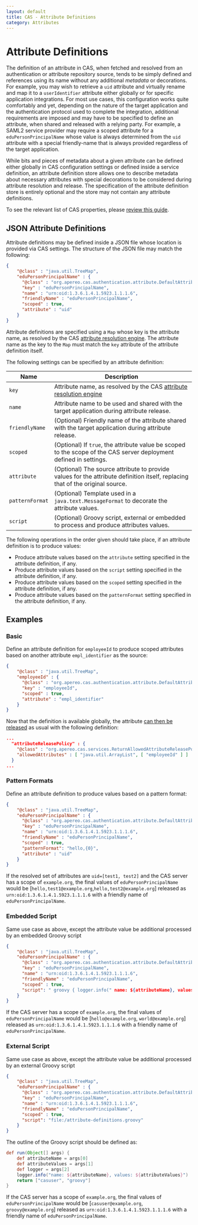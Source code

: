 ```yaml
---
layout: default
title: CAS - Attribute Definitions 
category: Attributes
---
```


# Attribute Definitions

The definition of an attribute in CAS, when fetched and resolved from an authentication or attribute repository source, tends to be simply defined
and references using its name without any additional *metadata* or decorations. For example, you may wish to retrieve a `uid` attribute and virtually
rename and map it to a `userIdentifier` attribute either globally or for specific application integrations. For most use cases, this configuration
works quite comfortably and yet, depending on the nature of the target application and the authentication protocol used to complete the integration,
additional requirements are imposed and may have to be specified to define an attribute, when shared and released with a relying party. For example,
a SAML2 service provider may require a scoped attribute for a `eduPersonPrincipalName` whose value is always determined from the `uid` attribute 
with a special friendly-name that is always provided regardless of the target application. 

While bits and pieces of metadata about a given attribute can be defined either globally in CAS configuration settings 
or defined inside a service definition, an attribute definition store allows one to describe metadata about necessary attributes 
with special decorations to be considered during attribute resolution and release. The specification of the attribute definition store is entirely 
optional and the store may not contain any attribute definitions.

To see the relevant list of CAS properties, please [review this guide](../configuration/Configuration-Properties.html#attribute-definitions).

## JSON Attribute Definitions

Attribute definitions may be defined inside a JSON file whose location is provided via CAS settings. The structure of the JSON file
may match the following:

```json 
{
    "@class" : "java.util.TreeMap",
    "eduPersonPrincipalName" : {
      "@class" : "org.apereo.cas.authentication.attribute.DefaultAttributeDefinition",
      "key" : "eduPersonPrincipalName",
      "name" : "urn:oid:1.3.6.1.4.1.5923.1.1.1.6",
      "friendlyName" : "eduPersonPrincipalName",
      "scoped" : true,
      "attribute" : "uid"
    }
}
```         

Attribute definitions are specified using a `Map` whose key is the attribute name, as resolved by the CAS [attribute resolution engine](Attribute-Resolution.html).
The attribute name as the key to the `Map` must match the `key` attribute of the attribute definition itself.

The following settings can be specified by an attribute definition:

| Name                    | Description
|-------------------------|--------------------------------------------------------------------------------------------------------
| `key`                   | Attribute name, as resolved by the CAS [attribute resolution engine](Attribute-Resolution.html)
| `name`                  | Attribute name to be used and shared with the target application during attribute release.
| `friendlyName`          | (Optional) Friendly name of the attribute shared with the target application during attribute release. 
| `scoped`                | (Optional) If `true`, the attribute value be scoped to the scope of the CAS server deployment defined in settings.
| `attribute`             | (Optional) The source attribute to provide values for the attribute definition itself, replacing that of the original source.
| `patternFormat`         | (Optional) Template used in a `java.text.MessageFormat` to decorate the attribute values.
| `script`                | (Optional) Groovy script, external or embedded to process and produce attributes values.

The following operations in the order given should take place, if an attribute definition is to produce values:

- Produce attribute values based on the `attribute` setting specified in the attribute definition, if any.
- Produce attribute values based on the `script` setting specified in the attribute definition, if any.
- Produce attribute values based on the `scoped` setting specified in the attribute definition, if any.
- Produce attribute values based on the `patternFormat` setting specified in the attribute definition, if any.

## Examples

### Basic

Define an attribute definition for `employeeId` to produce scoped attributes 
based on another attribute `empl_identifier` as the source:

```json 
{
    "@class" : "java.util.TreeMap",
    "employeeId" : {
      "@class" : "org.apereo.cas.authentication.attribute.DefaultAttributeDefinition",
      "key" : "employeeId",
      "scoped" : true,
      "attribute" : "empl_identifier"
    }
}
```  

Now that the definition is available globally, the attribute [can then be released](Attribute-Release-Policies.html) 
as usual with the following definition:

```json
...
  "attributeReleasePolicy" : {
    "@class" : "org.apereo.cas.services.ReturnAllowedAttributeReleasePolicy",
    "allowedAttributes" : [ "java.util.ArrayList", [ "employeeId" ] ]
  }
...
```


### Pattern Formats

Define an attribute definition to produce values based on a pattern format:

```json 
{
    "@class" : "java.util.TreeMap",
    "eduPersonPrincipalName" : {
      "@class" : "org.apereo.cas.authentication.attribute.DefaultAttributeDefinition",
      "key" : "eduPersonPrincipalName",
      "name" : "urn:oid:1.3.6.1.4.1.5923.1.1.1.6",
      "friendlyName" : "eduPersonPrincipalName",
      "scoped" : true,     
      "patternFormat": "hello,{0}",
      "attribute" : "uid"
    }
}
```  

If the resolved set of attributes are `uid=[test1, test2]` and the CAS server has a scope of `example.org`, 
the final values of `eduPersonPrincipalName` would be [`hello,test1@example.org`,`hello,test2@example.org`]
released as `urn:oid:1.3.6.1.4.1.5923.1.1.1.6` with a friendly name of `eduPersonPrincipalName`.

### Embedded Script

Same use case as above, except the attribute value be additional processed by an embedded Groovy script

```json 
{
    "@class" : "java.util.TreeMap",
    "eduPersonPrincipalName" : {
      "@class" : "org.apereo.cas.authentication.attribute.DefaultAttributeDefinition",
      "key" : "eduPersonPrincipalName",
      "name" : "urn:oid:1.3.6.1.4.1.5923.1.1.1.6",
      "friendlyName" : "eduPersonPrincipalName",
      "scoped" : true,
      "script": " groovy { logger.info(" name: ${attributeName}, values: ${attributeValues} "); return ['hello', 'world'] } "
    }
}
```  

If the CAS server has a scope of `example.org`, 
the final values of `eduPersonPrincipalName` would be [`hello@example.org`, `world@example.org`]
released as `urn:oid:1.3.6.1.4.1.5923.1.1.1.6` with a friendly name of `eduPersonPrincipalName`.

### External Script

Same use case as above, except the attribute value be additional processed by an external Groovy script

```json 
{
    "@class" : "java.util.TreeMap",
    "eduPersonPrincipalName" : {
      "@class" : "org.apereo.cas.authentication.attribute.DefaultAttributeDefinition",
      "key" : "eduPersonPrincipalName",
      "name" : "urn:oid:1.3.6.1.4.1.5923.1.1.1.6",
      "friendlyName" : "eduPersonPrincipalName",
      "scoped" : true,
      "script": "file:/attribute-definitions.groovy"
    }
}
```  

The outline of the Groovy script should be defined as:

```groovy
def run(Object[] args) {
    def attributeName = args[0]
    def attributeValues = args[1]
    def logger = args[2]
    logger.info("name: ${attributeName}, values: ${attributeValues}")
    return ["casuser", "groovy"]
}
```

If the CAS server has a scope of `example.org`, 
the final values of `eduPersonPrincipalName` would be [`casuser@example.org`, `groovy@example.org`]
released as `urn:oid:1.3.6.1.4.1.5923.1.1.1.6` with a friendly name of `eduPersonPrincipalName`.
